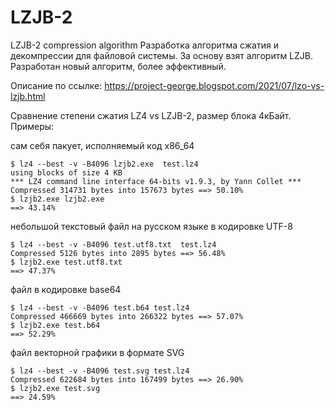# LZJB-2
LZJB-2 compression algorithm
Разработка алгоритма сжатия и декомпрессии для файловой системы. За основу взят алгоритм LZJB. Разработан новый алгоритм, более эффективный.

Описание по ссылке:
https://project-george.blogspot.com/2021/07/lzo-vs-lzjb.html

Сравнение степени сжатия LZ4 vs LZJB-2, размер блока 4кБайт. Примеры:

сам себя пакует, исполняемый код x86_64

    $ lz4 --best -v -B4096 lzjb2.exe  test.lz4
    using blocks of size 4 KB
    *** LZ4 command line interface 64-bits v1.9.3, by Yann Collet ***
    Compressed 314731 bytes into 157673 bytes ==> 50.10%
    $ lzjb2.exe lzjb2.exe
    ==> 43.14%

небольшой текстовый файл на русском языке в кодировке UTF-8

    $ lz4 --best -v -B4096 test.utf8.txt  test.lz4
    Compressed 5126 bytes into 2895 bytes ==> 56.48%
    $ lzjb2.exe test.utf8.txt
    ==> 47.37%

файл в кодировке base64

    $ lz4 --best -v -B4096 test.b64 test.lz4
    Compressed 466669 bytes into 266322 bytes ==> 57.07%
    $ lzjb2.exe test.b64
    ==> 52.29%

файл векторной графики в формате SVG

    $ lz4 --best -v -B4096 test.svg test.lz4
    Compressed 622684 bytes into 167499 bytes ==> 26.90%
    $ lzjb2.exe test.svg
    ==> 24.59%
